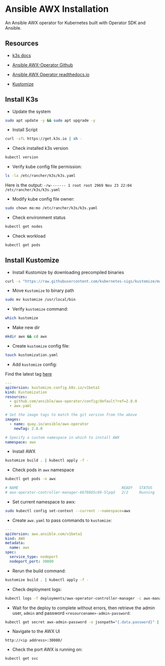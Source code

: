 # Ansible AWX Installation

An Ansible AWX operator for Kubernetes built with Operator SDK and Ansible. 

## Resources

- [k3s docs](https://docs.k3s.io/quick-start)
- [Ansible AWX-Operator Github](https://github.com/ansible/awx-operator)

- [Ansible AWX Operator readthedocs.io](https://ansible.readthedocs.io/projects/awx-operator/en/latest/installation/basic-install.html)
  
- [Kustomize](https://kubectl.docs.kubernetes.io/installation/kustomize/)

## Install K3s

- Update the system

```bash
sudo apt update -y && sudo apt upgrade -y
```

- Install Script

```bash
curl -sfL https://get.k3s.io | sh -
```

- Check installed k3s version

```bash
kubectl version
```

- Verify kube config file permission:
  
```bash
ls -la /etc/rancher/k3s/k3s.yaml
```

Here is the output:
`-rw------- 1 root root 2969 Nov 23 22:04 /etc/rancher/k3s/k3s.yaml
`

- Modify kube config file owner:
  
```bash
sudo chown mo:mo /etc/rancher/k3s/k3s.yaml
```

- Check environment status

```bash
kubectl get nodes
```

- Check workload

```bash
kubectl get pods
```

## Install Kustomize

- Install Kustomize by downloading precompiled binaries
  
```bash
curl -s "https://raw.githubusercontent.com/kubernetes-sigs/kustomize/master/hack/install_kustomize.sh"  | bash
```

- Move `Kustomize` to binary path
  
```bash
sudo mv kustomize /usr/local/bin
```

- Verify `kustomize` command:

```bash
which kustomize
```

- Make new dir
  
```bash
mkdir awx && cd awx
```

- Create `kustomize` config file:

```bash
touch kustomization.yaml
```

- Add `kustomize` config:

Find the latest tag [here](https://github.com/ansible/awx-operator/releases)

```yaml
---
apiVersion: kustomize.config.k8s.io/v1beta1
kind: Kustomization
resources:
  - github.com/ansible/awx-operator/config/default?ref=2.8.0
  - awx.yaml

# Set the image tags to match the git version from the above
images:
  - name: quay.io/ansible/awx-operator
    newTag: 2.8.0

# Specify a custom namespace in which to install AWX
namespace: awx
```

- Install AWX

```bash
kustomize build . | kubectl apply -f -
```

- Check pods in `awx` namespace
  
```bash
kubectl get pods -n awx

# NAME                                               READY   STATUS    # RESTARTS   AGE
# awx-operator-controller-manager-6678865c69-5lpqd   2/2     Running   0          112s
```

- Set current namespace to awx:

```bash
sudo kubectl config set-context --current --namespace=awx
```

- Create `awx.yaml` to pass commands to `kustomize`:

```yaml
---
apiVersion: awx.ansible.com/v1beta1
kind: AWX
metadata:
  name: awx
spec:
  service_type: nodeport
  nodeport_port: 30080
```

- Rerun the build command:

```bash
kustomize build . | kubectl apply -f -
```

- Check deployment logs:

```bash
kubectl logs -f deployments/awx-operator-controller-manager -c awx-manager
```

- Wait for the deploy to complete without errors, then retrieve the admin user, `admin` and password `<resourcename>-admin-password`:

```bash
kubectl get secret awx-admin-password -o jsonpath="{.data.password}" | base64 --decode ; echo
```

- Navigate to the AWX UI

`http://<ip address>:30080/`

- Check the port AWX is running on:

```bash
kubectl get svc
```
